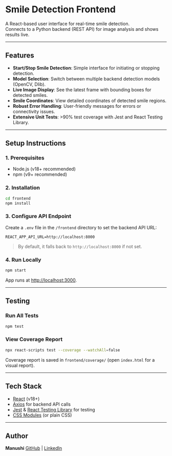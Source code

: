 # Smile Detection Frontend

A React-based user interface for real-time smile detection.  
Connects to a Python backend (REST API) for image analysis and shows results live.

---

## Features

- **Start/Stop Smile Detection**: Simple interface for initiating or stopping detection.
- **Model Selection**: Switch between multiple backend detection models (OpenCV, Dlib).
- **Live Image Display**: See the latest frame with bounding boxes for detected smiles.
- **Smile Coordinates**: View detailed coordinates of detected smile regions.
- **Robust Error Handling**: User-friendly messages for errors or connectivity issues.
- **Extensive Unit Tests**: >90% test coverage with Jest and React Testing Library.

---

## Setup Instructions

### 1. Prerequisites

- Node.js (v18+ recommended)
- npm (v9+ recommended)

### 2. Installation

```bash
cd frontend
npm install
```

### 3. Configure API Endpoint

Create a `.env` file in the `/frontend` directory to set the backend API URL:

```
REACT_APP_API_URL=http://localhost:8000
```

> By default, it falls back to `http://localhost:8000` if not set.

### 4. Run Locally

```bash
npm start
```

App runs at [http://localhost:3000](http://localhost:3000).

---

## Testing

### Run All Tests

```bash
npm test
```

### View Coverage Report

```bash
npx react-scripts test --coverage --watchAll=false
```

Coverage report is saved in `frontend/coverage/` (open `index.html` for a visual report).

---

## Tech Stack

- [React](https://reactjs.org/) (v18+)
- [Axios](https://axios-http.com/) for backend API calls
- [Jest](https://jestjs.io/) & [React Testing Library](https://testing-library.com/) for testing
- [CSS Modules](https://css-tricks.com/css-modules-part-1-need/) (or plain CSS)

---

## Author

**Manushi**
[GitHub](https://github.com/manushig) | [LinkedIn](https://linkedin.com/in/manushi-g)
